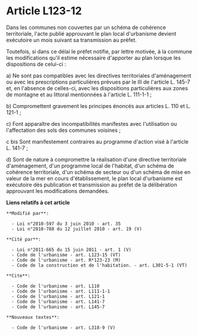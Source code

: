 # Article L123-12

Dans les communes non couvertes par un schéma de cohérence territoriale, l'acte publié approuvant le plan local d'urbanisme
devient exécutoire un mois suivant sa transmission au préfet. 

Toutefois, si dans ce délai le préfet notifie, par lettre motivée, à la commune les modifications qu'il estime nécessaire
d'apporter au plan lorsque les dispositions de celui-ci : 

a) Ne sont pas compatibles avec les directives territoriales d'aménagement ou avec les prescriptions particulières prévues
par le III de l'article L. 145-7 et, en l'absence de celles-ci, avec les dispositions particulières aux zones de montagne et
au littoral mentionnées à l'article L. 111-1-1 ; 

b) Compromettent gravement les principes énoncés aux articles L. 110 et L. 121-1 ; 

c) Font apparaître des incompatibilités manifestes avec l'utilisation ou l'affectation des sols des communes voisines ; 

c bis Sont manifestement contraires au programme d'action visé à l'article L. 141-7 ;

d) Sont de nature à compromettre la réalisation d'une directive territoriale d'aménagement, d'un programme local de
l'habitat, d'un schéma de cohérence territoriale, d'un schéma de secteur ou d'un schéma de mise en valeur de la mer en cours
d'établissement, le plan local d'urbanisme est exécutoire dès publication et transmission au préfet de la délibération
approuvant les modifications demandées.

**Liens relatifs à cet article**

	**Modifié par**:

	  - Loi n°2010-597 du 3 juin 2010 - art. 35
	  - Loi n°2010-788 du 12 juillet 2010 - art. 19 (V)

	**Cité par**:

	  - Loi n°2011-665 du 15 juin 2011 - art. 1 (V)
	  - Code de l'urbanisme - art. L123-15 (VT)
	  - Code de l'urbanisme - art. R*123-23 (M)
	  - Code de la construction et de l'habitation. - art. L301-5-1 (VT)

	**Cite**:

	  - Code de l'urbanisme - art. L110
	  - Code de l'urbanisme - art. L111-1-1
	  - Code de l'urbanisme - art. L121-1
	  - Code de l'urbanisme - art. L141-7
	  - Code de l'urbanisme - art. L145-7

	**Nouveaux textes**:

	  - Code de l'urbanisme - art. L318-9 (V)
